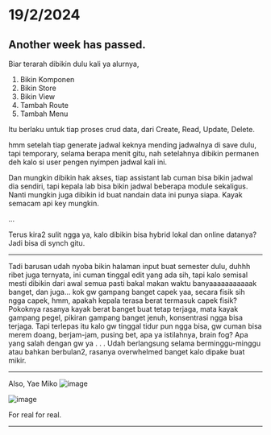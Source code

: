 # 19/2/2024

Another week has passed.
-------------

Biar terarah dibikin dulu kali ya alurnya,
1. Bikin Komponen
2. Bikin Store
3. Bikin View
4. Tambah Route
5. Tambah Menu

Itu berlaku untuk tiap proses crud data, dari Create, Read, Update, Delete.

hmm setelah tiap generate jadwal keknya mending jadwalnya di save dulu, tapi temporary, selama berapa menit gitu, nah setelahnya dibikin permanen deh kalo si user pengen nyimpen jadwal kali ini.

Dan mungkin dibikin hak akses, tiap assistant lab cuman bisa bikin jadwal dia sendiri, tapi kepala lab bisa bikin jadwal beberapa module sekaligus. Nanti mungkin juga dibikin id buat nandain data ini punya siapa. Kayak semacam api key mungkin.

...

Terus kira2 sulit ngga ya, kalo dibikin bisa hybrid lokal dan online datanya? Jadi bisa di synch gitu.

--------

Tadi barusan udah nyoba bikin halaman input buat semester dulu, duhhh ribet juga ternyata, ini cuman tinggal edit yang ada sih, tapi kalo semisal mesti dibikin dari awal semua pasti bakal makan waktu banyaaaaaaaaaaak banget, dan juga... kok gw gampang banget capek yaa, secara fisik sih ngga capek, hmm, apakah kepala terasa berat termasuk capek fisik? Pokoknya rasanya kayak berat banget buat tetap terjaga, mata kayak gampang pegel, pikiran gampang banget jenuh, konsentrasi ngga bisa terjaga. Tapi terlepas itu kalo gw tinggal tidur pun ngga bisa, gw cuman bisa merem doang, berjam-jam, pusing bet, apa ya istilahnya, brain fog? Apa yang salah dengan gw ya . . . Udah berlangsung selama berminggu-minggu atau bahkan berbulan2, rasanya overwhelmed banget kalo dipake buat mikir.

-------------

Also, Yae Miko
![image](https://github.com/hdiopalma/jte-lab-timetabling/assets/28534765/81c8f36e-d9a3-43f0-9007-771de13dc836)

![image](https://github.com/hdiopalma/jte-lab-timetabling/assets/28534765/f0380671-9abc-4e77-9147-82786c5bbee3)

For real for real.

---------------

